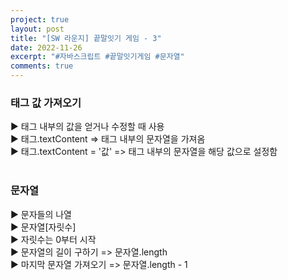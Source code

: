 ```yaml
---
project: true
layout: post
title: "[SW 라운지] 끝말잇기 게임 - 3"
date: 2022-11-26
excerpt: "#자바스크립트 #끝말잇기게임 #문자열"
comments: true
---
```


### 태그 값 가져오기 <br>
▶️ 태그 내부의 값을 얻거나 수정할 때 사용 <br>
▶️ 태그.textContent => 태그 내부의 문자열을 가져옴 <br>
▶️ 태그.textContent = '값' => 태그 내부의 문자열을 해당 값으로 설정함 <br>
<br>
### 문자열 <br>
▶️ 문자들의 나열 <br>
▶️ 문자열[자릿수] <br>
▶️ 자릿수는 0부터 시작 <br>
▶️ 문자열의 길이 구하기 => 문자열.length <br>
▶️ 마지막 문자열 가져오기 => 문자열.length - 1 <br>
